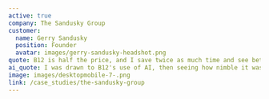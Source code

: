 ```yaml
---
active: true
company: The Sandusky Group
customer:
  name: Gerry Sandusky
  position: Founder
  avatar: images/gerry-sandusky-headshot.png
quote: B12 is half the price, and I save twice as much time and see better value.
ai_quote: I was drawn to B12's use of AI, then seeing how nimble it was, I signed up that day. You literally click and it designs everything for you.
image: images/desktopmobile-7-.png
link: /case_studies/the-sandusky-group
---
```

